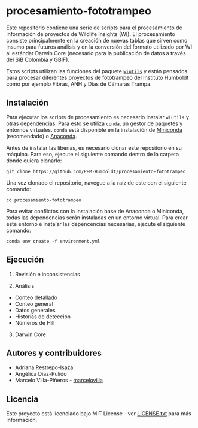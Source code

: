 # procesamiento-fototrampeo
Este repositorio contiene una serie de scripts para el procesamiento de información de proyectos de Wildlife Insights (WI). El procesamiento consiste principalmente en la creación de nuevas tablas que sirven como insumo para futuros análisis y en la conversión del formato utilizado por WI al estándar Darwin Core (necesario para la publicación de datos a través del SiB Colombia y GBIF).

Estos scripts utilizan las funciones del paquete [`wiutils`](https://github.com/PEM-Humboldt/wiutils) y están pensados para procesar diferentes proyectos de fototrampeo del Instituto Humboldt como por ejemplo Fibras, ANH y Días de Cámaras Trampa.

## Instalación
Para ejecutar los scripts de procesamiento es necesario instalar `wiutils` y otras dependencias. Para esto se utiliza [`conda`](https://docs.conda.io/en/latest/), un gestor de paquetes y entornos virtuales. `conda` está disponible en la instalación de [Miniconda](https://docs.conda.io/en/latest/miniconda.html) (recomendado) o [Anaconda](https://www.anaconda.com/).

Antes de instalar las liberías, es necesario clonar este repositorio en su máquina. Para eso, ejecute el siguiente comando dentro de la carpeta donde quiera clonarlo:
```shell
git clone https://github.com/PEM-Humboldt/procesamiento-fototrampeo
```

Una vez clonado el repositorio, navegue a la raíz de este con el siguiente comando:
```shell
cd procesamiento-fototrampeo
```

Para evitar conflictos con la instalación base de Anaconda o Miniconda, todas las dependencias serán instaladas en un entorno virtual. Para crear este entorno e instalar las depencencias necesarias, ejecute el siguiente comando:
```shell
conda env create -f environment.yml
```

## Ejecución

1. Revisión e inconsistencias

2. Análisis
- Conteo detallado
- Conteo general
- Datos generales
- Historias de detección
- Números de Hill

3. Darwin Core


## Autores y contribuidores
* Adriana Restrepo-Isaza
* Angélica Diaz-Pulido
* Marcelo Villa-Piñeros - [marcelovilla](https://github.com/marcelovilla)

## Licencia
Este proyecto está licenciado bajo MIT License - ver [LICENSE.txt](LICENSE.txt) para más información.
